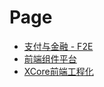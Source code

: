 # Page

* [支付与金融 - F2E](http://jesonrondo.github.io/f2e/share/payfe.html)
* [前端组件平台](http://jesonrondo.github.io/f2e/share/component-platform.html)
* [XCore前端工程化](http://jesonrondo.github.io/f2e/share/xcore-fe-project.html)
